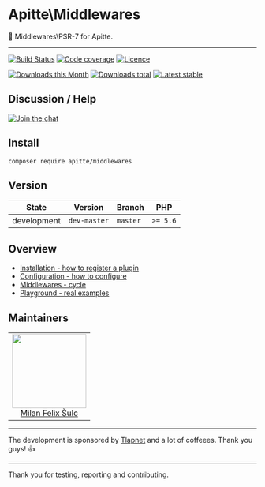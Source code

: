 # Apitte\Middlewares

:wrench: Middlewares\PSR-7 for Apitte.

-----

[![Build Status](https://img.shields.io/travis/apitte/middlewares.svg?style=flat-square)](https://travis-ci.org/apitte/middlewares)
[![Code coverage](https://img.shields.io/coveralls/apitte/middlewares.svg?style=flat-square)](https://coveralls.io/r/apitte/middlewares)
[![Licence](https://img.shields.io/packagist/l/apitte/middlewares.svg?style=flat-square)](https://packagist.org/packages/apitte/middlewares)

[![Downloads this Month](https://img.shields.io/packagist/dm/apitte/middlewares.svg?style=flat-square)](https://packagist.org/packages/apitte/middlewares)
[![Downloads total](https://img.shields.io/packagist/dt/apitte/middlewares.svg?style=flat-square)](https://packagist.org/packages/apitte/middlewares)
[![Latest stable](https://img.shields.io/packagist/v/apitte/middlewares.svg?style=flat-square)](https://packagist.org/packages/apitte/middlewares)

## Discussion / Help

[![Join the chat](https://img.shields.io/gitter/room/apitte/apitte.svg?style=flat-square)](http://bit.ly/apittegitter)

## Install

```
composer require apitte/middlewares
```

## Version

| State       | Version      | Branch   | PHP      |
|-------------|--------------|----------|----------|
| development | `dev-master` | `master` | `>= 5.6` |

## Overview

- [Installation - how to register a plugin](https://github.com/apitte/middlewares/tree/master/.docs#plugin)
- [Configuration - how to configure](https://github.com/apitte/middlewares/tree/master/.docs#configuration)
- [Middlewares - cycle](https://github.com/apitte/middlewares/tree/master/.docs#middlewares)
- [Playground - real examples](https://github.com/apitte/middlewares/tree/master/.docs#playground)

## Maintainers

<table>
  <tbody>
    <tr>
      <td align="center">
        <a href="https://github.com/f3l1x">
            <img width="150" height="150" src="https://avatars2.githubusercontent.com/u/538058?v=3&s=150">
        </a>
        </br>
        <a href="https://github.com/f3l1x">Milan Felix Šulc</a>
      </td>
    </tr>
  <tbody>
</table>

-----

The development is sponsored by [Tlapnet](http://www.tlapnet.cz) and a lot of coffeees. Thank you guys! :+1:

-----

Thank you for testing, reporting and contributing.
